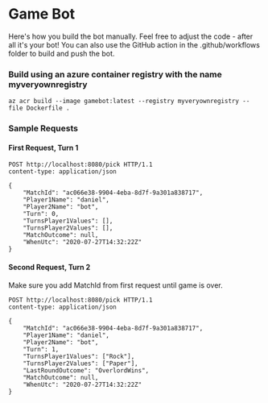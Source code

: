 # Game Bot
Here's how you build the bot manually. 
Feel free to adjust the code - after all it's your bot!
You can also use the GitHub action in the .github/workflows folder to build and push the bot.    

### Build using an azure container registry with the name myveryownregistry
```
az acr build --image gamebot:latest --registry myveryownregistry --file Dockerfile .
```

### Sample Requests

#### First Request, Turn 1
```
POST http://localhost:8080/pick HTTP/1.1
content-type: application/json

{
    "MatchId": "ac066e38-9904-4eba-8d7f-9a301a838717",
    "Player1Name": "daniel",
    "Player2Name": "bot",
    "Turn": 0,
    "TurnsPlayer1Values": [],
    "TurnsPlayer2Values": [],
    "MatchOutcome": null,
    "WhenUtc": "2020-07-27T14:32:22Z"
}
```

#### Second Request, Turn 2
Make sure you add MatchId from first request until game is over.
```
POST http://localhost:8080/pick HTTP/1.1
content-type: application/json

{
    "MatchId": "ac066e38-9904-4eba-8d7f-9a301a838717",
    "Player1Name": "daniel",
    "Player2Name": "bot",
    "Turn": 1,
    "TurnsPlayer1Values": ["Rock"],
    "TurnsPlayer2Values": ["Paper"],
    "LastRoundOutcome": "OverlordWins",
    "MatchOutcome": null,
    "WhenUtc": "2020-07-27T14:32:22Z"
}
```
